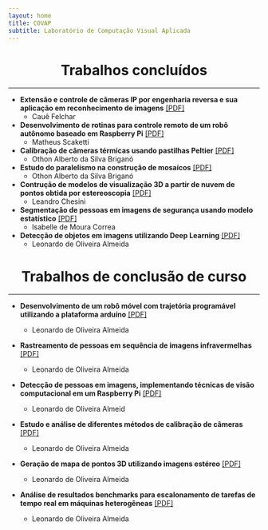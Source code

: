 ```yaml
---
layout: home
title: COVAP
subtitle: Laboratório de Computação Visual Aplicada
---
```


# <center>Trabalhos concluídos</center>

***

- **Extensão e controle de câmeras IP por engenharia reversa e sua aplicação em reconhecimento de imagens** [[PDF]](https://eventos.utfpr.edu.br//sicite/sicite2017/paper/view/1342)
    - Cauê Felchar
- **Desenvolvimento de rotinas para controle remoto de um robô autônomo baseado em Raspberry Pi** [[PDF]](https://eventos.utfpr.edu.br//sicite/sicite2019/paper/viewFile/4640/1324)
    - Matheus Scaketti
- **Calibração de câmeras térmicas usando pastilhas Peltier** [[PDF]]()
    - Othon Alberto da Silva Briganó
- **Estudo do paralelismo na construção de mosaícos** [[PDF]](https://eventos.utfpr.edu.br//sicite/sicite2019/paper/viewFile/4528/1319)
    - Othon Alberto da Silva Briganó
- **Contrução de modelos de visualização 3D a partir de nuvem de pontos obtida por estereoscopia** [[PDF]](https://eventos.utfpr.edu.br//sicite/sicite2018/paper/view/3773)
    - Leandro Chesini
- **Segmentação de pessoas em imagens de segurança usando modelo estatístico** [[PDF]](https://eventos.utfpr.edu.br//sicite/sicite2018/paper/view/3347)
    - Isabelle de Moura Correa
- **Detecção de objetos em imagens utilizando Deep Learning** [[PDF]](https://eventos.utfpr.edu.br//sicite/sicite2018/paper/view/2893)
    - Leonardo de Oliveira Almeida

# <center>Trabalhos de conclusão de curso</center>

***

- **Desenvolvimento de um robô móvel com trajetória programável utilizando a plataforma arduíno** [[PDF]](https://repositorio.utfpr.edu.br/jspui/bitstream/1/15926/1/PG_COCIC_2016_2_05.pdf)
    - Leonardo de Oliveira Almeida

- **Rastreamento de pessoas em sequência de imagens infravermelhas** [[PDF]](https://repositorio.utfpr.edu.br/jspui/bitstream/1/15921/1/PG_COCIC_2017_1_12.pdf)
    - Leonardo de Oliveira Almeida

- **Detecção de pessoas em imagens, implementando técnicas de visão computacional em um Raspberry Pi** [[PDF]](https://repositorio.utfpr.edu.br/jspui/bitstream/1/16776/4/PG_COADS_2016_1_03.pdf)
    - Leonardo de Oliveira Almeid

- **Estudo e análise de diferentes métodos de calibração de câmeras** [[PDF]](https://repositorio.utfpr.edu.br/jspui/bitstream/1/15915/3/PG_COCIC_2015_2_04.pdf)
    - Leonardo de Oliveira Almeida

- **Geração de mapa de pontos 3D utilizando imagens estéreo** [[PDF]](https://repositorio.utfpr.edu.br/jspui/bitstream/1/16008/1/PG_COCIC_2019_2_14.pdf)
    - Leonardo de Oliveira Almeida

- **Análise de resultados benchmarks para escalonamento de tarefas de tempo real em máquinas heterogêneas** [[PDF]](https://repositorio.utfpr.edu.br/jspui/bitstream/1/15927/2/PG_COCIC_2016_2_02.pdf)
    - Leonardo de Oliveira Almeida
